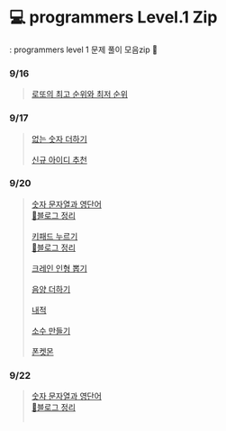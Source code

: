 # 💻 programmers Level.1 Zip
: programmers level 1 문제 풀이 모음zip 📁

### 9/16
> [로또의 최고 순위와 최저 순위](https://github.com/intersoom/programmersLv1/blob/main/%EB%A1%9C%EB%98%90%EC%9D%98%EC%B5%9C%EA%B3%A0%EC%88%9C%EC%9C%84%EC%99%80%EC%B5%9C%EC%A0%80%EC%88%9C%EC%9C%84.js)

### 9/17
> [없는 숫자 더하기](https://github.com/intersoom/programmersLv1/blob/main/%EC%97%86%EB%8A%94%EC%88%AB%EC%9E%90%EB%8D%94%ED%95%98%EA%B8%B0.js) <br><br>
> [신규 아이디 추천](https://github.com/intersoom/programmersLv1/blob/main/%EC%8B%A0%EA%B7%9C%EC%95%84%EC%9D%B4%EB%94%94%EC%B6%94%EC%B2%9C.js)

### 9/20 
> [숫자 문자열과 영단어](https://github.com/intersoom/programmersLv1/blob/main/%EC%88%AB%EC%9E%90%EB%AC%B8%EC%9E%90%EC%97%B4%EA%B3%BC%EC%98%81%EB%8B%A8%EC%96%B4.js) <br>
> [📓블로그 정리](https://blog.naver.com/cherishmyl/222511978271)<br><br>
> [키패드 누르기](https://github.com/intersoom/programmersLv1/blob/main/%ED%82%A4%ED%8C%A8%EB%93%9C%EB%88%84%EB%A5%B4%EA%B8%B0.js)<br>
> [📓블로그 정리](https://blog.naver.com/cherishmyl/222511980638)<br><br>
> [크레인 인형 뽑기](https://github.com/intersoom/programmersLv1/blob/main/%ED%81%AC%EB%A0%88%EC%9D%B8%EC%9D%B8%ED%98%95%EB%BD%91%EA%B8%B0%EA%B2%8C%EC%9E%84.js)<br><br>
> [음양 더하기](https://github.com/intersoom/programmersLv1/blob/main/%EC%9D%8C%EC%96%91%EB%8D%94%ED%95%98%EA%B8%B0.js) <br><br>
> [내적](https://github.com/intersoom/programmersLv1/blob/main/%EB%82%B4%EC%A0%81.js) <br><br>
> [소수 만들기](https://github.com/intersoom/programmersLv1/blob/main/%EC%86%8C%EC%88%98%EB%A7%8C%EB%93%A4%EA%B8%B0.js)<br><br>
> [폰켓몬](https://github.com/intersoom/programmersLv1/blob/main/%ED%8F%B0%EC%BC%93%EB%AA%AC.js)

### 9/22 
> [숫자 문자열과 영단어](https://github.com/intersoom/programmersLv1/blob/main/%EC%88%AB%EC%9E%90%EB%AC%B8%EC%9E%90%EC%97%B4%EA%B3%BC%EC%98%81%EB%8B%A8%EC%96%B4.js) <br>
> [📓블로그 정리](https://blog.naver.com/cherishmyl/222513622923)<br><br>

